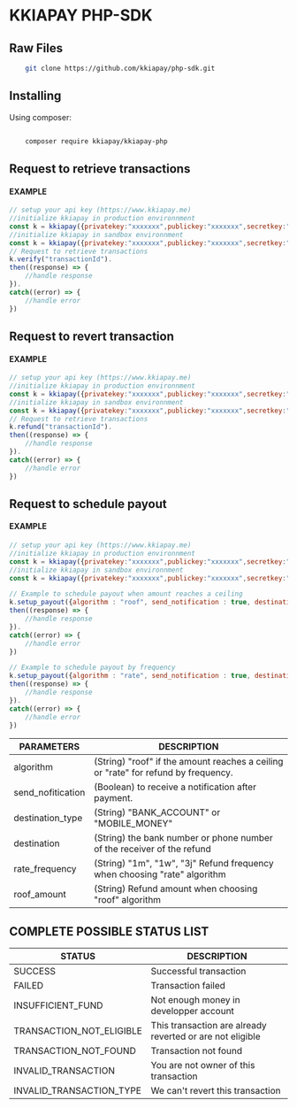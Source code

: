 # KKIAPAY PHP-SDK

## Raw Files

```bash
    git clone https://github.com/kkiapay/php-sdk.git
```


 
## Installing

  

Using composer:
  

```bash

    composer require kkiapay/kkiapay-php

```

  

## Request to retrieve transactions 

#### EXAMPLE
```js
// setup your api key (https://www.kkiapay.me)
//initialize kkiapay in production environnment
const k = kkiapay({privatekey:"xxxxxxx",publickey:"xxxxxxx",secretkey:"xxxxxxx"})
//initialize kkiapay in sandbox environnment
const k = kkiapay({privatekey:"xxxxxxx",publickey:"xxxxxxx",secretkey:"xxxxxxx",sandbox:true})
// Request to retrieve transactions
k.verify("transactionId").
then((response) => {
    //handle response
}).
catch((error) => {
    //handle error
})
```

## Request to revert transaction 

#### EXAMPLE

```js
// setup your api key (https://www.kkiapay.me)
//initialize kkiapay in production environnment
const k = kkiapay({privatekey:"xxxxxxx",publickey:"xxxxxxx",secretkey:"xxxxxxx"})
//initialize kkiapay in sandbox environnment
const k = kkiapay({privatekey:"xxxxxxx",publickey:"xxxxxxx",secretkey:"xxxxxxx",sandbox:true})
// Request to retrieve transactions
k.refund("transactionId").
then((response) => {
    //handle response
}).
catch((error) => {
    //handle error
})
```

## Request to schedule payout 

#### EXAMPLE

```js
// setup your api key (https://www.kkiapay.me)
//initialize kkiapay in production environnment
const k = kkiapay({privatekey:"xxxxxxx",publickey:"xxxxxxx",secretkey:"xxxxxxx"})
//initialize kkiapay in sandbox environnment
const k = kkiapay({privatekey:"xxxxxxx",publickey:"xxxxxxx",secretkey:"xxxxxxx",sandbox:true})

// Example to schedule payout when amount reaches a ceiling
k.setup_payout({algorithm : "roof", send_notification : true, destination_type : "MOBILE_MONEY", roof_amount : "1000", destination : "22997000000" }).
then((response) => {
    //handle response
}).
catch((error) => {
    //handle error
})

// Example to schedule payout by frequency
k.setup_payout({algorithm : "rate", send_notification : true, destination_type : "MOBILE_MONEY", rate_frequency : "1m", destination : "22997000000" }).
then((response) => {
    //handle response
}).
catch((error) => {
    //handle error
})
```

| PARAMETERS      | DESCRIPTION             |
| ----------- | ----------------------- |
| algorithm    | (String)   "roof" if the amount reaches a ceiling or "rate" for refund by frequency. |
| send_nofitication      | (Boolean) to receive a notification after payment.                   |
| destination_type    | (String) "BANK_ACCOUNT" or "MOBILE_MONEY"              |
| destination |  (String) the bank number or phone number of the receiver of the refund |
| rate_frequency | (String) "1m", "1w", "3j" Refund frequency when choosing "rate" algorithm  |
| roof_amount | (String) Refund amount when choosing "roof" algorithm  |


## COMPLETE  POSSIBLE STATUS LIST

| STATUS      | DESCRIPTION             |
| ----------- | ----------------------- |
|  SUCCESS    |        Successful transaction                 |
| FAILED      |         Transaction failed                |
| INSUFFICIENT_FUND    | Not enough money in developper  account              |
| TRANSACTION_NOT_ELIGIBLE | This transaction  are already reverted or are not eligible                    |
| TRANSACTION_NOT_FOUND |  Transaction not found |
| INVALID_TRANSACTION | You are not owner of this transaction  |
| INVALID_TRANSACTION_TYPE | We can't revert this transaction  |
